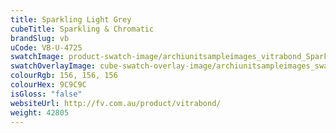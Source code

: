 ```yaml
---
title: Sparkling Light Grey
cubeTitle: Sparkling & Chromatic
brandSlug: vb
uCode: VB-U-4725
swatchImage: product-swatch-image/archiunitsampleimages_vitrabond_Sparkling_Light_Grey.jpg
swatchOverlayImage: cube-swatch-overlay-image/archiunitsampleimages_swatch-overlay_vitrabond.png
colourRgb: 156, 156, 156
colourHex: 9C9C9C
isGloss: "false"
websiteUrl: http://fv.com.au/product/vitrabond/
weight: 42805
---
```

